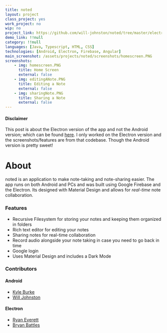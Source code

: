 ```yaml
---
title: noted
layout: project
class_project: yes
work_project: no
wip: no
project_link: https://github.com/will-johnston/noted/tree/master/electron
demo_link: !!null
category: !!null
languages: [Java, Typescript, HTML, CSS]
technologies: [Android, Electron, Firebase, Angular]
main_screenshot: /assets/projects/noted/screenshots/homescreen.PNG
screenshots:
    - img: homescreen.PNG
      title: Home Screen
      external: false
    - img: editingANote.PNG
      title: Editing a Note
      external: false
    - img: sharingNote.PNG
      title: Sharing a Note
      external: false
---
```

#### Disclaimer

This post is about the Electron version of the app and not the Android version; which can be found [here](https://github.com/will-johnston/noted/tree/master/android). I only worked on the Electron version and the screenshots/features are from that codebase. Though the Android version is pretty sweet!

# About

noted is an application to make note-taking and note-sharing easier. The app runs on both Android and PCs and was built using Google Firebase and the Electron. Its designed with Material Design and allows for *real-time* note collaboration.

### Features

- Recursive Filesystem for storing your notes and keeping them organized in folders
- Rich text editor for editing your notes
- Sharing notes for real-time collaboration
- Record audio alongside your note taking in case you need to go back in time
- Google login
- Uses Material Design and includes a Dark Mode

### Contributors

#### Android

- [Kyle Burke](https://github.com/KyleNBurke)
- [Will Johnston](https://github.com/will-johnston)

#### Electron

- [Ryan Everett](https://github.com/Changer098)
- [Bryan Battles](https://github.com/babattles)